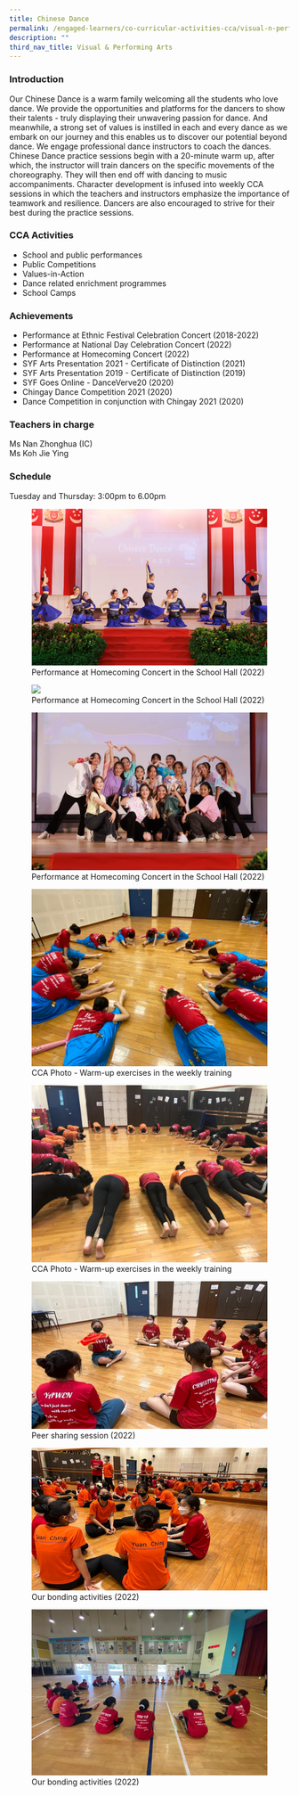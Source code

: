 ```yaml
---
title: Chinese Dance
permalink: /engaged-learners/co-curricular-activities-cca/visual-n-performing-arts/chinese-dance/
description: ""
third_nav_title: Visual & Performing Arts
---
```


### Introduction

Our Chinese Dance is a warm family welcoming all the students who love dance. We provide the opportunities and platforms for the dancers to show their talents - truly displaying their unwavering passion for dance. And meanwhile, a strong set of values is instilled in each and every dance as we embark on our journey and this enables us to discover our potential beyond dance. We engage professional dance instructors to coach the dances. Chinese Dance practice sessions begin with a 20-minute warm up, after which, the instructor will train dancers on the specific movements of the choreography. They will then end off with dancing to music accompaniments. Character development is infused into weekly CCA sessions in which the teachers and instructors emphasize the importance of teamwork and resilience. Dancers are also encouraged to strive for their best during the practice sessions.

### CCA Activities

*   School and public performances
*   Public Competitions
*   Values-in-Action
*   Dance related enrichment programmes
*   School Camps

### Achievements

*   Performance at Ethnic Festival Celebration Concert (2018-2022)
*   Performance at National Day Celebration Concert (2022)
*   Performance at Homecoming Concert (2022)
*   SYF Arts Presentation 2021 - Certificate of Distinction (2021)
*   SYF Arts Presentation 2019 - Certificate of Distinction (2019)
*   SYF Goes Online - DanceVerve20 (2020)
*   Chingay Dance Competition 2021 (2020)
*   Dance Competition in conjunction with Chingay 2021 (2020)

### Teachers in charge

Ms Nan Zhonghua (IC) <br>
Ms Koh Jie Ying

### Schedule

Tuesday and Thursday: 3:00pm to 6.00pm

<figure>  
<img src="/images/Performance%20at%20Homecoming%20Concert%20in%20the%20School%20Hall%202022.png">  
<figcaption> Performance at Homecoming Concert in the School Hall (2022) </figcaption>  
</figure>

<figure>  
<img src="/images/Performance%20at%20Homecoming%20Concert%20in%20the%20School%20Hall%202022_2.png">  
<figcaption> Performance at Homecoming Concert in the School Hall (2022) </figcaption>  
</figure>

<figure>  
<img src="/images/Performance%20at%20Homecoming%20Concert%20in%20the%20School%20Hall%202022_3.png">  
<figcaption> Performance at Homecoming Concert in the School Hall (2022) </figcaption>  
</figure>

<figure>  
<img src="/images/Chinese%20Dance-3.jpg">  
<figcaption> CCA Photo - Warm-up exercises in the weekly training </figcaption>  
</figure>

<figure>  
<img src="/images/Chinese%20Dance-4.jpg">  
<figcaption> CCA Photo - Warm-up exercises in the weekly training </figcaption>  
</figure>

<figure>  
<img src="/images/Peer%20sharing%20session%202022.png">  
<figcaption> Peer sharing session (2022) </figcaption>  
</figure>

<figure>  
<img src="/images/Our%20bonding%20activities.png">  
<figcaption> Our bonding activities (2022) </figcaption>  
</figure>

<figure>  
<img src="/images/Our%20bonding%20activities%202022.png">  
<figcaption> Our bonding activities (2022) </figcaption>  
</figure>